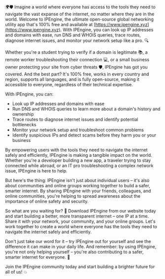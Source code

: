 🌍🛡️ Imagine a world where everyone has access to the tools they need to navigate the vast expanse of the internet, no matter where they are in the world. Welcome to IPEngine, the ultimate open-source global networking utility app that's 100% free and available at [https://www.ipengine.xyz](https://www.ipengine.xyz). With IPEngine, you can look up IP addresses and domains with ease, run DNS and WHOIS queries, trace routes, diagnose internet issues, and monitor your network setup like a pro. 🔍

Whether you're a student trying to verify if a domain is legitimate 📚, a remote worker troubleshooting their connection 💻, or a small business owner protecting your site from cyber threats 🛡️, IPEngine has got you covered. And the best part? It's 100% free, works in every country and region, supports all languages, and is fully open-source, making it accessible to everyone, regardless of their technical expertise.

With IPEngine, you can:

* Look up IP addresses and domains with ease
* Run DNS and WHOIS queries to learn more about a domain's history and ownership
* Trace routes to diagnose internet issues and identify potential bottlenecks
* Monitor your network setup and troubleshoot common problems
* Identify suspicious IPs and detect scams before they harm you or your business

By empowering users with the tools they need to navigate the internet safely and efficiently, IPEngine is making a tangible impact on the world. Whether you're a developer building a new app, a traveler trying to stay connected while abroad, or an IT pro troubleshooting a complex network issue, IPEngine is here to help.

But here's the thing: IPEngine isn't just about individual users – it's also about communities and online groups working together to build a safer, smarter internet. By sharing IPEngine with your friends, colleagues, and online communities, you're helping to spread awareness about the importance of online safety and security.

So what are you waiting for? 🚀 Download IPEngine from our website today and start building a better, more transparent internet – one IP at a time. Share it with your network, your community, and your online groups. Let's work together to create a world where everyone has the tools they need to navigate the internet safely and efficiently.

Don't just take our word for it – try IPEngine out for yourself and see the difference it can make in your daily life. And remember: by using IPEngine, you're not only helping yourself – you're also contributing to a safer, smarter internet for everyone. 🌟

Join the IPEngine community today and start building a brighter future for all of us! 💥